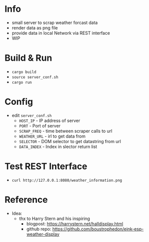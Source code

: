 # Info
- small server to scrap weather forcast data
- render data as png file
- provide data in local Network via REST interface
- WIP

# Build & Run
- `cargo build`
- `source server_conf.sh`
- `cargo run`

# Config
- edit `server_conf.sh`
  - `HOST_IP` - IP address of server
  - `PORT` - Port of server
  - `SCRAP_FREQ` - time between scraper calls to url
  - `WEATHER_URL` - irl to get data from
  - `SELECTOR` - DOM selector to get datastring from url
  - `DATA_INDEX` - Index in slector return list
# Test REST Interface
- `curl http://127.0.0.1:8080/weather_information.png`

# Reference
- Idea:
  - thx to Harry Stern and his inspiring
    - blogpost: https://harrystern.net/halldisplay.html
    - github repo: https://github.com/boustrophedon/eink-esp-weather-display
